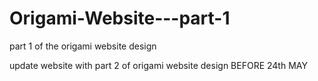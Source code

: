 # Origami-Website---part-1
part 1 of the origami website design

update website with part 2 of origami website design BEFORE 24th MAY
